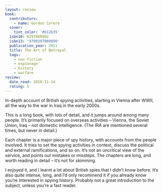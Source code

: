 ```yaml
---
layout: review
book:
  contributors:
    - name: Gordon Corera
  cover:
    tint_color: '#b12b35'
  isbn10: 0297860992
  isbn13: '9780297860990'
  publication_year: 2011
  title: The Art of Betrayal
  tags:
    - non-fiction
    - espionage
    - history
    - warfare
review:
  date_read: 2019-11-14
  rating: 5
---
```


In-depth account of British spying activities, starting in Vienna after WWII, all the way to the war in Iraq in the early 2000s.

This is a long book, with lots of detail, and it jumps around among many people. It’s primarily focused on overseas activities – Vienna, the Soviet Union, Iraq – not domestic intelligence. (The IRA are mentioned several times, but never in detail.)

Each chapter is a major piece of spy history, with accounts from the people involved. It tries to set the spying activities in context, discuss the political and external ramifications, and so on. It’s not an uncritical view of the service, and points out mistakes or missteps. The chapters are long, and worth reading in detail – it’s not for skimming.

I enjoyed it, and I learnt a lot about British spies that I didn’t know before. It’s also quite intense, long, and I’d only recommend it if you already know you’re interested in spying history. Probably not a great introduction to the subject, unless you’re a fast reader.
